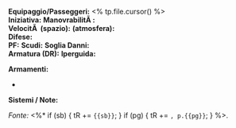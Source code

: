 ﻿---
type: starship
name: "<% tp.file.title %>"
starship_type: "<%* let stype = await tp.system.prompt('Tipo (Starfighter/Transport/Capital)'); tR += stype %>"
size: "Colossal"
occupants: ""
init: ""
maneuver: ""
speed_space: ""
speed_atmosphere: ""
defenses: ""
hp: ""
shields: ""
damage_threshold: ""
armor: ""
hyperdrive: ""
weapons: []
special: ""
source_book: "<%* let sb = await tp.system.prompt('Manuale'); tR += sb %>"
page: "<%* let pg = await tp.system.prompt('Pagina'); tR += pg %>"
tags: [SWSE, Starship]
slug: "<% tp.file.title.toLowerCase().replace(/[^a-z0-9]+/g, '-') %>"
source_url: ""
source_license: "CC BY-SA 3.0 (Fandom)"
import_hash: ""
last_imported: <% tp.date.now("YYYY-MM-DD") %>
---

**Equipaggio/Passeggeri:** <% tp.file.cursor() %>  
**Iniziativa:**    **ManovrabilitÃ :**   
**VelocitÃ  (spazio):**    **(atmosfera):**   
**Difese:**   
**PF:**    **Scudi:**    **Soglia Danni:**   
**Armatura (DR):**    **Iperguida:**   

**Armamenti:**  
- <!-- Armi di bordo -->

**Sistemi / Note:**  
<!-- Es. sensori, capsule di salvataggio, hangar, etc. -->

*Fonte:* <%* if (sb) { tR += `{{sb}}`; } if (pg) { tR += `, p.{{pg}}`; } %>.

